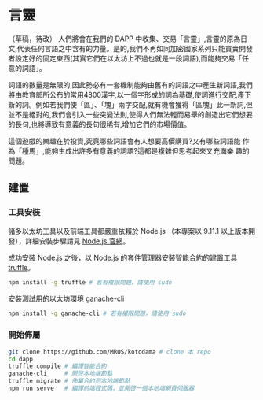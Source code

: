 # 言靈


（草稿，待改）
人們將會在我們的 DAPP 中收集、交易「言靈」,言靈的原為日文,代表任何言語之中含有的力量。是的,我們不再如同加密國家系列只能買賣開發者設定好的固定東西(其實它們在以太坊上不過也就是一段詞語),而能夠交易「任意的詞語」。

詞語的數量是無限的,因此勢必有一套機制能夠由舊有的詞語之中產生新詞語,我們將由教育部所公布的常用4800漢字,以一個字形成的詞為基礎,使詞進行交配,產下新的詞。例如若我們使「區」、「塊」兩字交配,就有機會獲得「區塊」此一新詞,但並不是絕對的,我們會引入一些突變法則,使得人們無法輕而易舉的創造出它們想要的長句,也將導致有意義的長句很稀有,增加它們的市場價值。

這個遊戲的樂趣在於投資,究竟哪些詞語會有人想要高價購買?又有哪些詞語能
作為「種馬」,能夠生成出許多有意義的詞語?這都是複雜但思考起來又充滿樂
趣的問題。

## 建置

### 工具安裝
諸多以太坊工具以及前端工具都嚴重依賴於 Node.js （本專案以 9.11.1 以上版本開發），詳細安裝步驟請見 [Node.js 官網](https://nodejs.org/en/download/package-manager/)。

成功安裝 Node.js 之後，以 Node.js 的套件管理器安裝智能合約的建置工具 [truffle](http://truffleframework.com/)。

``` sh
npm install -g truffle # 若有權限問題，請使用 sudo
```

安裝測試用的以太坊環境 [ganache-cli](https://github.com/trufflesuite/ganache-cli)

``` sh
npm install -g ganache-cli # 若有權限問題，請使用 sudo
```

### 開始佈屬

``` sh
git clone https://github.com/MROS/kotodama # clone 本 repo
cd dapp
truffle compile # 編譯智能合約
ganache-cli     # 開啓本地端節點
truffle migrate # 佈屬合約到本地端節點
npm run serve   # 編譯前端程式碼，並開啓一個本地端網頁伺服器
```
